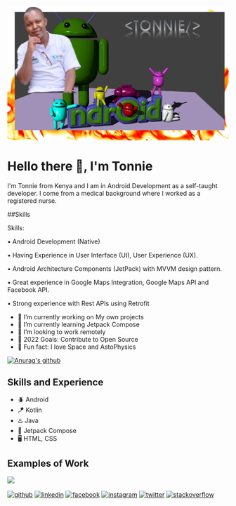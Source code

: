 ![Android Developer](https://github.com/Tonnie-Dev/Tonnie-Dev/blob/master/Screenshot_2.png)

# Hello there 👋, I'm Tonnie

I'm Tonnie from Kenya and I am in Android Development as a self-taught developer. I come from a medical
background where I worked as a registered nurse.

##Skills

Skills:

• Android Development (Native)

• Having Experience in User Interface (UI), User Experience (UX).

• Android Architecture Components (JetPack) with MVVM design pattern.

• Great experience in Google Maps Integration, Google Maps API and Facebook API.

• Strong experience with Rest APIs using Retrofit



- 🔭 I’m currently working on My own projects 
- 🌱 I’m currently learning Jetpack Compose 
- 👯 I’m looking to work remotely
- 🥅 2022 Goals: Contribute to Open Source
- 🚀 Fun fact: I love Space and AstoPhysics

[![Anurag's github](https://github-readme-stats.vercel.app/api?username=Tonnie-Dev)](https//github.com/anuraghazra/github-readme-stats)

## Skills and Experience

* 🪲 Android
* 🪁 Kotlin
* ♨️ Java
* 💎 Jetpack Compose
* 🖥️ HTML, CSS

## Examples of Work
<img src="https://github.com/Tonnie-Dev/Tonnie-Dev/blob/master/astro_photos_gif.gif" width="256"/>

[<img src='https://cdn.jsdelivr.net/npm/simple-icons@3.0.1/icons/github.svg' alt='github' height='40'>](https://github.com/Tonnie-Dev)  [<img src='https://cdn.jsdelivr.net/npm/simple-icons@3.0.1/icons/linkedin.svg' alt='linkedin' height='40'>](https://www.linkedin.com/in/antony-muchiri/)  [<img src='https://cdn.jsdelivr.net/npm/simple-icons@3.0.1/icons/facebook.svg' alt='facebook' height='40'>](https://www.facebook.com/vfanadez)  [<img src='https://cdn.jsdelivr.net/npm/simple-icons@3.0.1/icons/instagram.svg' alt='instagram' height='40'>](https://www.instagram.com/tonnie_dev/)  [<img src='https://cdn.jsdelivr.net/npm/simple-icons@3.0.1/icons/twitter.svg' alt='twitter' height='40'>](https://twitter.com/Tonnie_Dev)  [<img src='https://cdn.jsdelivr.net/npm/simple-icons@3.0.1/icons/stackoverflow.svg' alt='stackoverflow' height='40'>](https://stackoverflow.com/users/7839518)  


